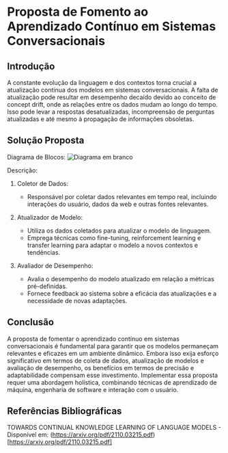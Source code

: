 # Proposta de Fomento ao Aprendizado Contínuo em Sistemas Conversacionais
## Introdução
A constante evolução da linguagem e dos contextos torna crucial a atualização contínua dos modelos em sistemas conversacionais. A falta de atualização pode resultar em desempenho decaído devido ao conceito de concept drift, onde as relações entre os dados mudam ao longo do tempo. Isso pode levar a respostas desatualizadas, incompreensão de perguntas atualizadas e até mesmo à propagação de informações obsoletas.

## Solução Proposta
Diagrama de Blocos:
![Diagrama em branco](https://github.com/IsraelNLC/M7-ES-S6-PROG/assets/99210055/ec5573bb-79e6-49ba-b739-8aaf37dfc811)

Descrição:
1. Coletor de Dados:
    - Responsável por coletar dados relevantes em tempo real, incluindo interações do usuário, dados da web e outras fontes relevantes.
  
2. Atualizador de Modelo:
    - Utiliza os dados coletados para atualizar o modelo de linguagem.
    - Emprega técnicas como fine-tuning, reinforcement learning e transfer learning para adaptar o modelo a novos contextos e tendências.

3. Avaliador de Desempenho:
    - Avalia o desempenho do modelo atualizado em relação a métricas pré-definidas.
    - Fornece feedback ao sistema sobre a eficácia das atualizações e a necessidade de novas adaptações.

## Conclusão
A proposta de fomentar o aprendizado contínuo em sistemas conversacionais é fundamental para garantir que os modelos permaneçam relevantes e eficazes em um ambiente dinâmico. Embora isso exija esforço significativo em termos de coleta de dados, atualização de modelos e avaliação de desempenho, os benefícios em termos de precisão e adaptabilidade compensam esse investimento. Implementar essa proposta requer uma abordagem holística, combinando técnicas de aprendizado de máquina, engenharia de software e interação com o usuário.

## Referências Bibliográficas
TOWARDS CONTINUAL KNOWLEDGE LEARNING OF LANGUAGE MODELS - Disponível em: (https://arxiv.org/pdf/2110.03215.pdf)[https://arxiv.org/pdf/2110.03215.pdf]
